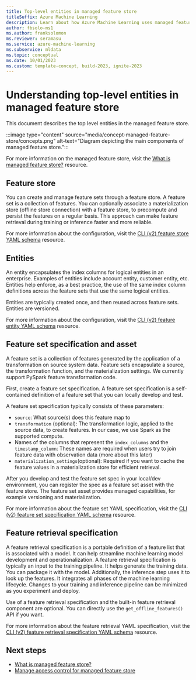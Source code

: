 ```yaml
---
title: Top-level entities in managed feature store
titleSuffix: Azure Machine Learning
description: Learn about how Azure Machine Learning uses managed feature stores to create data transformation features and make these features available for training and deployment.
author: fbsolo-ms1 
ms.author: franksolomon 
ms.reviewer: seramasu
ms.service: azure-machine-learning
ms.subservice: mldata 
ms.topic: conceptual
ms.date: 10/01/2023 
ms.custom: template-concept, build-2023, ignite-2023
---
```


# Understanding top-level entities in managed feature store

This document describes the top level entities in the managed feature store.

:::image type="content" source="media/concept-managed-feature-store/concepts.png" alt-text="Diagram depicting the main components of managed feature store.":::

For more information on the managed feature store, visit the [What is managed feature store?](./concept-what-is-managed-feature-store.md) resource.

## Feature store
You can create and manage feature sets through a feature store. A feature set is a collection of features. You can optionally associate a materialization store (offline store connection) with a feature store, to precompute and persist the features on a regular basis. This approach can make feature retrieval during training or inference faster and more reliable.

For more information about the configuration, visit the [CLI (v2) feature store YAML schema](./reference-yaml-feature-store.md) resource.

## Entities
An entity encapsulates the index columns for logical entities in an enterprise. Examples of entities include account entity, customer entity, etc. Entities help enforce, as a best practice, the use of the same index column definitions across the feature sets that use the same logical entities.

Entities are typically created once, and then reused across feature sets. Entities are versioned.

For more information about the configuration, visit the [CLI (v2) feature entity YAML schema](reference-yaml-feature-entity.md) resource.

## Feature set specification and asset
A feature set is a collection of features generated by the application of a transformation on source system data. Feature sets encapsulate a source, the transformation function, and the materialization settings. We currently support PySpark feature transformation code.

First, create a feature set specification. A feature set specification is a self-contained definition of a feature set that you can locally develop and test.

A feature set specification typically consists of these parameters:
- `source`: What source(s) does this feature map to
- `transformation` (optional): The transformation logic, applied to the source data, to create features. In our case, we use Spark as the supported compute.
- Names of the columns that represent the `index_columns` and the `timestamp_column`: These names are required when users try to join feature data with observation data (more about this later)
- `materialization_settings`(optional): Required if you want to cache the feature values in a materialization store for efficient retrieval.

After you develop and test the feature set spec in your local/dev environment, you can register the spec as a feature set asset with the feature store. The feature set asset provides managed capabilities, for example versioning and materialization.

For more information about the feature set YAML specification, visit the [CLI (v2) feature set specification YAML schema](reference-yaml-featureset-spec.md) resource.

## Feature retrieval specification
A feature retrieval specification is a portable definition of a feature list that is associated with a model. It can help streamline machine learning model development and operationalization. A feature retrieval specification is typically an input to the training pipeline. It helps generate the training data. You can package it with the model. Additionally, the inference step uses it to look up the features. It integrates all phases of the machine learning lifecycle. Changes to your training and inference pipeline can be minimized as you experiment and deploy.

Use of a feature retrieval specification and the built-in feature retrieval component are optional. You can directly use the `get_offline_features()` API if you want.

For more information about the feature retrieval YAML specification, visit the [CLI (v2) feature retrieval specification YAML schema](reference-yaml-feature-retrieval-spec.md) resource.

## Next steps

- [What is managed feature store?](concept-what-is-managed-feature-store.md)
- [Manage access control for managed feature store](how-to-setup-access-control-feature-store.md)